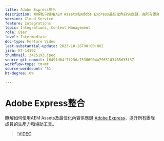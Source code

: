 ```yaml
---
title: Adobe Express整合
description: 瞭解如何使用AEM Assets和Adobe Express最佳化內容供應鏈，為所有團隊成員提高生產力和協助工具。
version: Cloud Service
feature: Integrations
topic: Integrations, Content Management
role: User
level: Intermediate
doc-type: Feature Video
last-substantial-update: 2023-10-26T00:00:00Z
jira: KT-14192
thumbnail: 3425193.jpeg
source-git-commit: f6491d04f7f23da75366904a7965103465d33f87
workflow-type: tm+mt
source-wordcount: '51'
ht-degree: 0%

---
```



# Adobe Express整合

瞭解如何使用AEM Assets及最佳化內容供應鏈 [Adobe Express](https://www.adobe.com/express/)，提升所有團隊成員的生產力和協助工具。

>[!VIDEO](https://video.tv.adobe.com/v/3425193/?learn=on)
